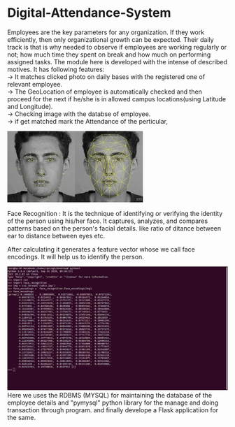 # Digital-Attendance-System

Employees are the key parameters for any organization. If they work efficiently, then only organizational growth can be expected. Their daily track is that is why needed to observe if employees are working regularly or not; how much time they spent on break and how much on performing assigned tasks. The module here is developed with the intense of described motives. It has following features: <br />
        -> It matches clicked photo on daily bases with the registered one of relevant employee. <br />
        -> The GeoLocation of employee is automatically checked and then proceed for the next if he/she is in allowed campus locations(using Latitude and Longitude). <br />
        -> Checking image with the databse of employee. <br />
        -> if get matched mark the Attendance of the perticular, <br />

![face_r](face_r.jpeg)

Face Recognition : It is the technique of identifying or verifying the identity of the person using his/her face. It captures, analyzes, and compares patterns based                    on the person's facial details. like ratio of ditance between ear to distance between eyes etc. <br />

After calculating it generates a feature vector whose we call face encodings. It will help us to identify the person. <br />

![face_encodings](face_encodings_image.png) <br />
Here we uses the RDBMS (MYSQL) for maintaining the database of the employee details and "pymysql" python library for the manage and doing transaction through program.
and finally develope a Flask applicatiion for the same.
  
  

        


